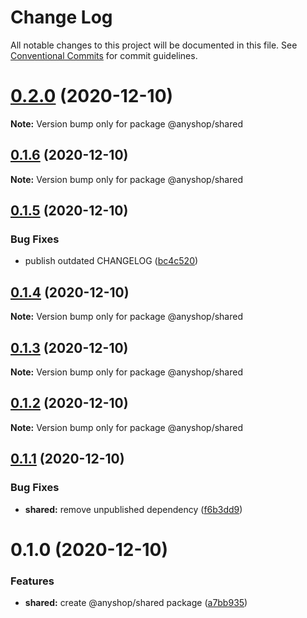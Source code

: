 # Change Log

All notable changes to this project will be documented in this file.
See [Conventional Commits](https://conventionalcommits.org) for commit guidelines.

# [0.2.0](https://github.com/alazes/anyshop-framework/compare/v0.1.6...v0.2.0) (2020-12-10)

**Note:** Version bump only for package @anyshop/shared





## [0.1.6](https://github.com/alazes/anyshop-framework/compare/v0.1.5...v0.1.6) (2020-12-10)

**Note:** Version bump only for package @anyshop/shared





## [0.1.5](https://github.com/alazes/anyshop-framework/compare/v0.1.4...v0.1.5) (2020-12-10)


### Bug Fixes

* publish outdated CHANGELOG ([bc4c520](https://github.com/alazes/anyshop-framework/commit/bc4c520b69bb0911382a7ae15fd20453c481ef04))





## [0.1.4](https://github.com/alazes/anyshop-framework/compare/v0.1.3...v0.1.4) (2020-12-10)

**Note:** Version bump only for package @anyshop/shared





## [0.1.3](https://github.com/alazes/anyshop-framework/compare/v0.1.2...v0.1.3) (2020-12-10)

**Note:** Version bump only for package @anyshop/shared





## [0.1.2](https://github.com/alazes/anyshop-framework/compare/v0.1.1...v0.1.2) (2020-12-10)

**Note:** Version bump only for package @anyshop/shared





## [0.1.1](https://github.com/alazes/anyshop-framework/compare/v0.1.0...v0.1.1) (2020-12-10)


### Bug Fixes

* **shared:** remove unpublished dependency ([f6b3dd9](https://github.com/alazes/anyshop-framework/commit/f6b3dd9043804b096208e123c62a13d6d6cbccf0))





# 0.1.0 (2020-12-10)


### Features

* **shared:** create @anyshop/shared package ([a7bb935](https://github.com/alazes/anyshop-framework/commit/a7bb93545e818dea8f153d1fe2a25cbd7456fea9))
